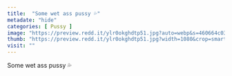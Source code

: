 ```yaml
---
title:  "Some wet ass pussy 💦"
metadate: "hide"
categories: [ Pussy ]
image: "https://preview.redd.it/ylr0okghdtp51.jpg?auto=webp&s=460664c0340cf0950918b86d0c8dbdb908295394"
thumb: "https://preview.redd.it/ylr0okghdtp51.jpg?width=1080&crop=smart&auto=webp&s=9185cb1931706c37d9455b93f5f2bdbbff582295"
visit: ""
---
```

Some wet ass pussy 💦
